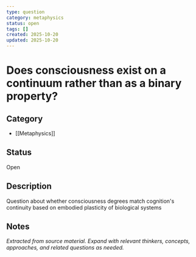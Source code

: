 ```yaml
---
type: question
category: metaphysics
status: open
tags: []
created: 2025-10-20
updated: 2025-10-20
---
```


# Does consciousness exist on a continuum rather than as a binary property?

## Category

- [[Metaphysics]]

## Status

Open

## Description

Question about whether consciousness degrees match cognition's continuity based on embodied plasticity of biological systems

## Notes

*Extracted from source material. Expand with relevant thinkers, concepts, approaches, and related questions as needed.*
